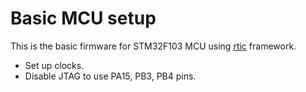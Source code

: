 # Basic MCU setup

This is the basic firmware for STM32F103 MCU using [rtic](https://rtic.rs/0.5/book/en/) framework.

- Set up clocks.
- Disable JTAG to use PA15, PB3, PB4 pins.